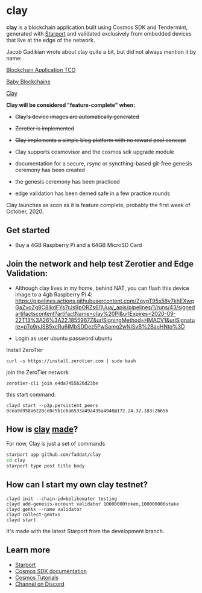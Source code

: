 # clay

**clay** is a blockchain application built using Cosmos SDK and Tendermint, generated with [Starport](https://github.com/tendermint/starport) and validated exclusively from embedded devices that live at the edge of the network.

Jacob Gadikian wrote about clay quite a bit, but did not always mention it by name:

[Blockchain Application TCO](https://blurt.world/blurt/@jacobgadikian/blockchain-application-tco)

[Baby Blockchains](https://github.com/regen-network/cosmosd/issues/17)

[Clay](https://blurt.world/blurt/@jacobgadikian/clay)

**Clay will be considered "feature-complete" when:**

* ~~Clay's device images are automatically generated~~

* ~~Zerotier is implemented~~

* ~~Clay implements a simple blog platform with no reward pool concept~~

* Clay supports cosmovisor and the cosmos sdk upgrade module

* documentation for a secure, rsync or syncthing-based git-free genesis ceremony has been created

* the genesis ceremony has been practiced

* edge validation has been demed safe in a few practice rounds


Clay launches as soon as it is feature complete, probably the first week of October, 2020.


## Get started

* Buy a 4GB Raspberry Pi and a 64GB MicroSD Card

## Join the network and help test Zerotier and Edge Validation:

* Although clay lives in my home, behind NAT, you can flash this device image to a 4gb Raspberry Pi 4:
https://pipelines.actions.githubusercontent.com/ZqygT95s58v7khEXwqGaZvoZg8C8IkdFYs7rJs9pORZs6l1Uua/_apis/pipelines/1/runs/43/signedartifactscontent?artifactName=clay%20PI&urlExpires=2020-09-22T13%3A26%3A22.1855967Z&urlSigningMethod=HMACV1&urlSignature=pTo9nJSB5xcRu6IMbSDDez5PwSamg2wNISvB%2BauHNto%3D


* Login as user ubuntu password ubuntu


Install ZeroTier
```
curl -s https://install.zerotier.com | sudo bash
```

join the ZeroTier network
```
zerotier-cli join e4da7455b26d23be
```

this start command:
```
clayd start --p2p.persistent_peers 0cea9d958a6228ce0c5b1c6a6533a49a435a4948@172.24.32.183:26656
```



## How is [clay](https://www.youtube.com/watch?v=eMJk4y9NGvE) [made](https://www.facebook.com/watch/?v=845703122288697)?

For now, Clay is just a set of commands

```bash
starport app github.com/faddat/clay
cd clay
starport type post title body
```


## How can I start my own clay testnet?

```
clayd init --chain-id=belikewater testing
clayd add-genesis-account validator 10000000token,100000000stake
clayd gentx --name validator
clayd collect-gentxs
clayd start
```

It's made with the latest Starport from the development branch.


## Learn more

- [Starport](https://github.com/tendermint/starport)
- [Cosmos SDK documentation](https://docs.cosmos.network)
- [Cosmos Tutorials](https://tutorials.cosmos.network)
- [Channel on Discord](https://discord.gg/W8trcGV)
